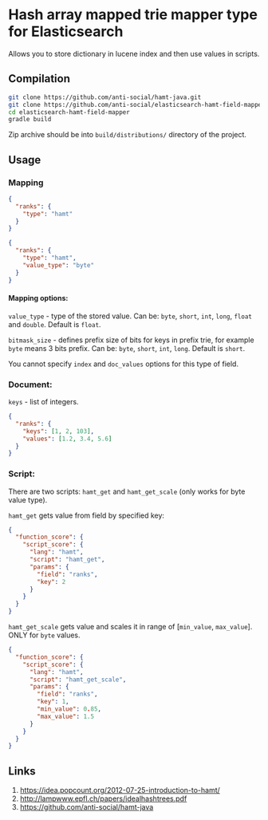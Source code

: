 # Hash array mapped trie mapper type for Elasticsearch

Allows you to store dictionary in lucene index and then use values in scripts.

## Compilation

```bash
git clone https://github.com/anti-social/hamt-java.git
git clone https://github.com/anti-social/elasticsearch-hamt-field-mapper.git
cd elasticsearch-hamt-field-mapper
gradle build
```

Zip archive should be into `build/distributions/` directory of the project.

## Usage

### Mapping

```json
{
  "ranks": {
    "type": "hamt"
  }
}
```

```json
{
  "ranks": {
    "type": "hamt",
    "value_type": "byte"
  }
}
```
#### Mapping options:

`value_type` - type of the stored value. Can be: `byte`, `short`, `int`, `long`, `float` and `double`. Default is `float`.

`bitmask_size` - defines prefix size of bits for keys in prefix trie, for example `byte` means 3 bits prefix. Can be: `byte`, `short`, `int`, `long`. Default is `short`.

You cannot specify `index` and `doc_values` options for this type of field.

### Document:

`keys` - list of integers.

```json
{
  "ranks": {
    "keys": [1, 2, 103],
    "values": [1.2, 3.4, 5.6]
  }
}
```

### Script:

There are two scripts: `hamt_get` and `hamt_get_scale` (only works for byte value type).

`hamt_get` gets value from field by specified key:

```json
{
  "function_score": {
    "script_score": {
      "lang": "hamt",
      "script": "hamt_get",
      "params": {
        "field": "ranks",
        "key": 2
      }
    }
  }
}
```

`hamt_get_scale` gets value and scales it in range of [`min_value`, `max_value`]. ONLY for `byte` values.

```json
{
  "function_score": {
    "script_score": {
      "lang": "hamt",
      "script": "hamt_get_scale",
      "params": {
        "field": "ranks",
        "key": 1,
        "min_value": 0.85,
        "max_value": 1.5
      }
    }
  }
}
```

## Links

1. https://idea.popcount.org/2012-07-25-introduction-to-hamt/
2. http://lampwww.epfl.ch/papers/idealhashtrees.pdf
3. https://github.com/anti-social/hamt-java
